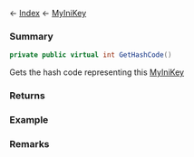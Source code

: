← [Index](Api-Index) ← [MyIniKey](VRage.Game.ModAPI.Ingame.Utilities.MyIniKey)

### Summary

```csharp
private public virtual int GetHashCode()
```

Gets the hash code representing this [MyIniKey](VRage.Game.ModAPI.Ingame.Utilities.MyIniKey) 

### Returns



### Example

### Remarks

